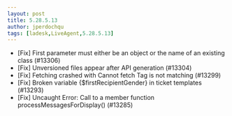 ```yaml
---
layout: post
title: 5.28.5.13
author: jperdochqu
tags: [ladesk,LiveAgent,5.28.5.13]
---
```


- [Fix] First parameter must either be an object or the name of an existing class (#13306)
- [Fix] Unversioned files appear after API generation (#13304)
- [Fix] Fetching crashed with Cannot fetch Tag is not matching (#13299)
- [Fix] Broken variable {$firstRecipientGender} in ticket templates (#13293)
- [Fix] Uncaught Error: Call to a member function processMessagesForDisplay() (#13285)
